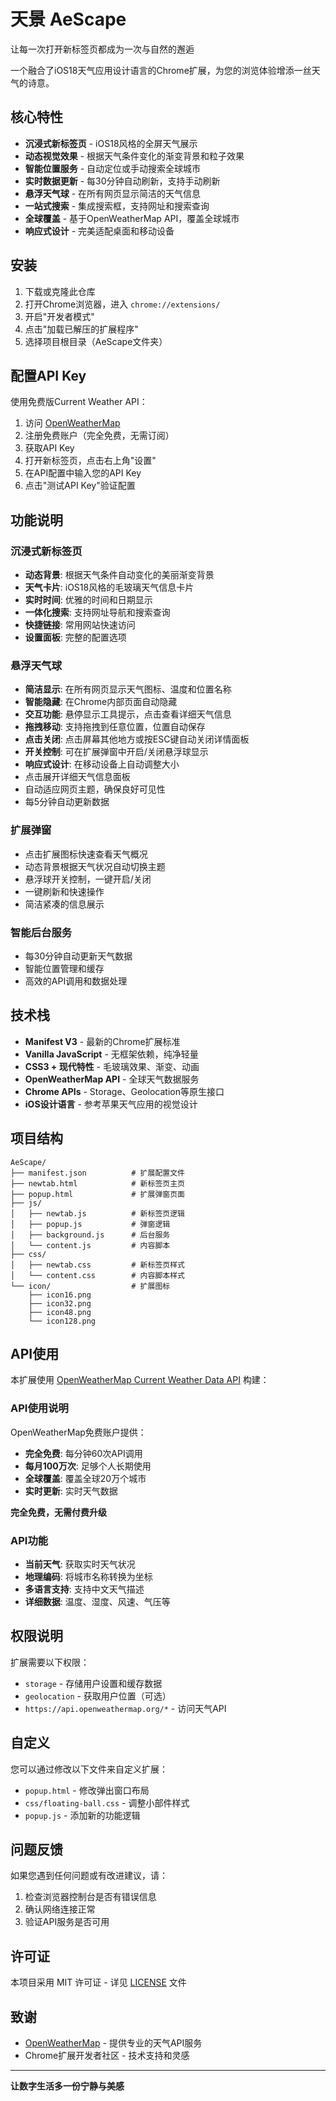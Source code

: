 # 天景 AeScape

让每一次打开新标签页都成为一次与自然的邂逅

一个融合了iOS18天气应用设计语言的Chrome扩展，为您的浏览体验增添一丝天气的诗意。

## 核心特性

- **沉浸式新标签页** - iOS18风格的全屏天气展示
- **动态视觉效果** - 根据天气条件变化的渐变背景和粒子效果  
- **智能位置服务** - 自动定位或手动搜索全球城市
- **实时数据更新** - 每30分钟自动刷新，支持手动刷新
- **悬浮天气球** - 在所有网页显示简洁的天气信息
- **一站式搜索** - 集成搜索框，支持网址和搜索查询
- **全球覆盖** - 基于OpenWeatherMap API，覆盖全球城市
- **响应式设计** - 完美适配桌面和移动设备

## 安装

1. 下载或克隆此仓库
2. 打开Chrome浏览器，进入 `chrome://extensions/`
3. 开启"开发者模式"
4. 点击"加载已解压的扩展程序"
5. 选择项目根目录（AeScape文件夹）

## 配置API Key

使用免费版Current Weather API：

1. 访问 [OpenWeatherMap](https://openweathermap.org/current)
2. 注册免费账户（完全免费，无需订阅）
3. 获取API Key
4. 打开新标签页，点击右上角"设置"
5. 在API配置中输入您的API Key
6. 点击"测试API Key"验证配置

## 功能说明

### 沉浸式新标签页
- **动态背景**: 根据天气条件自动变化的美丽渐变背景
- **天气卡片**: iOS18风格的毛玻璃天气信息卡片
- **实时时间**: 优雅的时间和日期显示
- **一体化搜索**: 支持网址导航和搜索查询
- **快捷链接**: 常用网站快速访问
- **设置面板**: 完整的配置选项

### 悬浮天气球
- **简洁显示**: 在所有网页显示天气图标、温度和位置名称
- **智能隐藏**: 在Chrome内部页面自动隐藏
- **交互功能**: 悬停显示工具提示，点击查看详细天气信息
- **拖拽移动**: 支持拖拽到任意位置，位置自动保存
- **点击关闭**: 点击屏幕其他地方或按ESC键自动关闭详情面板
- **开关控制**: 可在扩展弹窗中开启/关闭悬浮球显示
- **响应式设计**: 在移动设备上自动调整大小
- 点击展开详细天气信息面板
- 自动适应网页主题，确保良好可见性
- 每5分钟自动更新数据

### 扩展弹窗
- 点击扩展图标快速查看天气概况
- 动态背景根据天气状况自动切换主题
- 悬浮球开关控制，一键开启/关闭
- 一键刷新和快速操作
- 简洁紧凑的信息展示

### 智能后台服务
- 每30分钟自动更新天气数据
- 智能位置管理和缓存
- 高效的API调用和数据处理

## 技术栈

- **Manifest V3** - 最新的Chrome扩展标准
- **Vanilla JavaScript** - 无框架依赖，纯净轻量
- **CSS3 + 现代特性** - 毛玻璃效果、渐变、动画
- **OpenWeatherMap API** - 全球天气数据服务
- **Chrome APIs** - Storage、Geolocation等原生接口
- **iOS设计语言** - 参考苹果天气应用的视觉设计

## 项目结构

```
AeScape/
├── manifest.json          # 扩展配置文件  
├── newtab.html            # 新标签页主页
├── popup.html             # 扩展弹窗页面
├── js/
│   ├── newtab.js          # 新标签页逻辑
│   ├── popup.js           # 弹窗逻辑  
│   ├── background.js      # 后台服务
│   └── content.js         # 内容脚本
├── css/
│   ├── newtab.css         # 新标签页样式
│   └── content.css        # 内容脚本样式
└── icon/                  # 扩展图标
    ├── icon16.png
    ├── icon32.png
    ├── icon48.png
    └── icon128.png
```

## API使用

本扩展使用 [OpenWeatherMap Current Weather Data API](https://openweathermap.org/current) 构建：

### API使用说明

OpenWeatherMap免费账户提供：
- **完全免费**: 每分钟60次API调用
- **每月100万次**: 足够个人长期使用
- **全球覆盖**: 覆盖全球20万个城市
- **实时更新**: 实时天气数据

**完全免费，无需付费升级**

### API功能

- **当前天气**: 获取实时天气状况
- **地理编码**: 将城市名称转换为坐标
- **多语言支持**: 支持中文天气描述
- **详细数据**: 温度、湿度、风速、气压等

## 权限说明

扩展需要以下权限：
- `storage` - 存储用户设置和缓存数据
- `geolocation` - 获取用户位置（可选）
- `https://api.openweathermap.org/*` - 访问天气API

## 自定义

您可以通过修改以下文件来自定义扩展：

- `popup.html` - 修改弹出窗口布局
- `css/floating-ball.css` - 调整小部件样式
- `popup.js` - 添加新的功能逻辑

## 问题反馈

如果您遇到任何问题或有改进建议，请：

1. 检查浏览器控制台是否有错误信息
2. 确认网络连接正常
3. 验证API服务是否可用

## 许可证

本项目采用 MIT 许可证 - 详见 [LICENSE](LICENSE) 文件

## 致谢

- [OpenWeatherMap](https://openweathermap.org/) - 提供专业的天气API服务
- Chrome扩展开发者社区 - 技术支持和灵感

---

**让数字生活多一份宁静与美感**